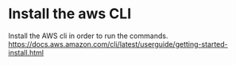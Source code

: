 # Install the aws CLI
Install the AWS cli in order to run the commands. https://docs.aws.amazon.com/cli/latest/userguide/getting-started-install.html
